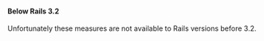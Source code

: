 <!-- usedin: [ _rails/deployment/asset-pipeline.md] -->


#### Below Rails 3.2
Unfortunately these measures are not available to Rails versions before 3.2.

